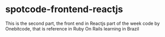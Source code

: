 # spotcode-frontend-reactjs
This is the second part, the front end in Reactjs part of the week code by Onebitcode, that is reference in Ruby On Rails learning in Brazil
